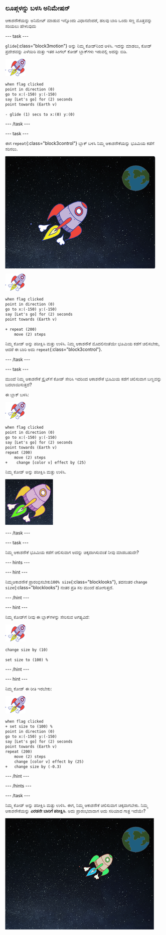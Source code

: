 ## ಲೂಪ್ಗಳನ್ನು ಬಳಸಿ ಅನಿಮೇಷನ್

ಆಕಾಶನೌಕೆಯನ್ನು ಅನಿಮೇಟ್ ಮಾಡುವ ಇನ್ನೊಂದು ವಿಧಾನವೆಂದರೆ, ಹಲವು ಬಾರಿ ಒಂದು ಸಣ್ಣ ಮೊತ್ತವನ್ನು ಸರಿಯಲು ಹೇಳುವುದು

--- task ---

`glide`{:class="block3motion"} ಅನ್ನು ನಿಮ್ಮ ಕೋಡ್‌ನಿಂದ ಅಳಿಸಿ. ಇದನ್ನು ಮಾಡಲು, ಕೋಡ್ ಪ್ರದೇಶವನ್ನು ಎಳೆಯಿರಿ ಮತ್ತು ಇತರ ಸಿಂಗಲ್ ಕೋಡ್ ಬ್ಲಾಕ್‌ಗಳು ಇರುವಲ್ಲಿ ಅದನ್ನು ಬಿಡಿ.

![ಆಕಾಶನೌಕೆ ಸ್ಪ್ರೈಟ್](images/sprite-spaceship.png)

```blocks3
when flag clicked
point in direction (0)
go to x:(-150) y:(-150)
say [Let's go] for (2) seconds
point towards (Earth v)

- glide (1) secs to x:(0) y:(0)
```

--- /task ---

--- task ---

ಈಗ `repeat`{:class="block3control"} ಬ್ಲಾಕ್ ಬಳಸಿ ನಿಮ್ಮ ಆಕಾಶನೌಕೆಯನ್ನು ಭೂಮಿಯ ಕಡೆಗೆ ಸರಿಸಲು.

![ಆಕಾಶನೌಕೆ ಅನಿಮೇಷನ್ ಪರೀಕ್ಷೀಸುವುದು](images/space-animate-stage.png)

![ಆಕಾಶನೌಕೆ ಸ್ಪ್ರೈಟ್](images/sprite-spaceship.png)

```blocks3
when flag clicked
point in direction (0)
go to x:(-150) y:(-150)
say [Let's go] for (2) seconds
point towards (Earth v)

+ repeat (200)
    move (2) steps
```

ನಿಮ್ಮ ಕೋಡ್ ಅನ್ನು ಪರೀಕ್ಷಿಸಿ ಮತ್ತು ಉಳಿಸಿ. ನಿಮ್ಮ ಆಕಾಶನೌಕೆ ಮೊದಲಿನಂತೆಯೇ ಭೂಮಿಯ ಕಡೆಗೆ ಚಲಿಸಬೇಕು, ಆದರೆ ಈ ಬಾರಿ ಅದು `repeat`{:class="block3control"}.

--- /task ---

--- task ---

ಮುಂದೆ ನಿಮ್ಮ ಆಕಾಶನೌಕೆ ಸ್ಪ್ರೈಟ್‌ಗೆ ಕೋಡ್ ಸೇರಿಸಿ ಇದರಿಂದ ಆಕಾಶನೌಕೆ ಭೂಮಿಯ ಕಡೆಗೆ ಚಲಿಸುವಾಗ ಬಣ್ಣವನ್ನು ಬದಲಾಯಿಸುತ್ತದೆ?

ಈ ಬ್ಲಾಕ್ ಬಳಸಿ:

![ಆಕಾಶನೌಕೆ ಸ್ಪ್ರೈಟ್](images/sprite-spaceship.png)

```blocks3
when flag clicked
point in direction (0)
go to x:(-150) y:(-150)
say [Let's go] for (2) seconds
point towards (Earth v)
repeat (200)
    move (2) steps
+    change [color v] effect by (25)
```

ನಿಮ್ಮ ಕೋಡ್ ಅನ್ನು ಪರೀಕ್ಷಿಸಿ ಮತ್ತು ಉಳಿಸಿ.

![ಬಣ್ಣ ಬದಲಾಯಿಸುವ ಆಕಾಶನೌಕೆ ಪರೀಕ್ಷಿಸಲಾಗುತ್ತಿದೆ](images/space-colour-test.png)

--- /task ---

--- task ---

ನಿಮ್ಮ ಆಕಾಶನೌಕೆ ಭೂಮಿಯ ಕಡೆಗೆ ಚಲಿಸುವಾಗ ಅದನ್ನು ಚಿಕ್ಕದಾಗಿಸುವಂತೆ ನೀವು ಮಾಡಬಹುದೇ?

--- hints ---


--- hint ---

ನಿಮ್ಮಆಕಾಶನೌಕೆ ಪ್ರಾರಂಭಿಸಬೇಕು`100% size`{:class="blocklooks"}, ತದನಂತರ `change size`{:class="blocklooks"} ನಂತರ ಪ್ರತಿ ಸಲ ಮುಂದೆ ಹೋಗುತ್ತದೆ.

--- /hint ---

--- hint ---

ನಿಮ್ಮ ಕೋಡ್‌ಗೆ ನೀವು ಈ ಬ್ಲಾಕ್‌ಗಳನ್ನು ಸೇರಿಸುವ ಅಗತ್ಯವಿದೆ:

![ಆಕಾಶನೌಕೆ ಸ್ಪ್ರೈಟ್](images/sprite-spaceship.png)

```blocks3
change size by (10)

set size to (100) %
```

--- /hint ---

--- hint ---

ನಿಮ್ಮ ಕೋಡ್ ಈ ರೀತಿ ಇರಬೇಕು:

![ಆಕಾಶನೌಕೆ ಸ್ಪ್ರೈಟ್](images/sprite-spaceship.png)

```blocks3
when flag clicked
+ set size to (100) %
point in direction (0)
go to x:(-150) y:(-150)
say [Let's go] for (2) seconds
point towards (Earth v)
repeat (200)
    move (2) steps
    change [color v] effect by (25)
+   change size by (-0.3)
```

--- /hint ---

--- /hints ---

--- /task ---

ನಿಮ್ಮ ಕೋಡ್ ಅನ್ನು ಪರೀಕ್ಷಿಸಿ ಮತ್ತು ಉಳಿಸಿ. ಈಗ, ನಿಮ್ಮ ಆಕಾಶನೌಕೆ ಚಲಿಸುವಾಗ ಚಿಕ್ಕದಾಗಬೇಕು. ನಿಮ್ಮ ಆಕಾಶನೌಕೆಯನ್ನು **ಎರಡನೇ ಬಾರಿಗೆ ಪರೀಕ್ಷಿಸಿ**. ಅದು ಪ್ರಾರಂಭವಾದಾಗ ಅದು ಸರಿಯಾದ ಗಾತ್ರ ಇದೆಯೇ?

![ಕುಗ್ಗುತ್ತಿರುವ ಆಕಾಶನೌಕೆಯನ್ನು ಪರೀಕ್ಷೀಸುವುದು](images/space-size-test.png)